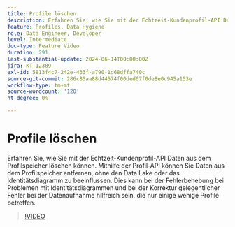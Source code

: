 ```yaml
---
title: Profile löschen
description: Erfahren Sie, wie Sie mit der Echtzeit-Kundenprofil-API Daten aus dem Profilspeicher löschen können. Mithilfe der Profil-API können Sie Daten aus dem Profilspeicher entfernen, ohne den Data Lake oder das Identitätsdiagramm zu beeinflussen. Dies kann bei der Fehlerbehebung bei Problemen mit Identitätsdiagrammen und bei der Korrektur gelegentlicher Fehler bei der Datenaufnahme hilfreich sein, die nur einige wenige Profile betreffen.
feature: Profiles, Data Hygiene
role: Data Engineer, Developer
level: Intermediate
doc-type: Feature Video
duration: 291
last-substantial-update: 2024-06-14T00:00:00Z
jira: KT-12389
exl-id: 5813f4c7-242e-433f-a790-1d68dffa740c
source-git-commit: 286c85aa88d44574f00ded67f0de8e0c945a153e
workflow-type: tm+mt
source-wordcount: '120'
ht-degree: 0%

---
```


# Profile löschen

Erfahren Sie, wie Sie mit der Echtzeit-Kundenprofil-API Daten aus dem Profilspeicher löschen können. Mithilfe der Profil-API können Sie Daten aus dem Profilspeicher entfernen, ohne den Data Lake oder das Identitätsdiagramm zu beeinflussen. Dies kann bei der Fehlerbehebung bei Problemen mit Identitätsdiagrammen und bei der Korrektur gelegentlicher Fehler bei der Datenaufnahme hilfreich sein, die nur einige wenige Profile betreffen.

>[!VIDEO](https://video.tv.adobe.com/v/3429807/?learn=on&enablevpops)
